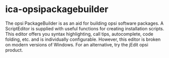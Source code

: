 # ica-opsipackagebuilder
The opsi PackageBuilder is as an aid for building opsi software packages. A ScriptEditor is supplied with useful functions for creating installation scripts. This editor offers you syntax highlighting, call tips, autocomplete, code folding, etc. and is individually configurable. However, this editor is broken on modern versions of Windows. For an alternative, try the jEdit opsi product.
